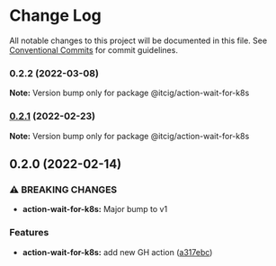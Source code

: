# Change Log

All notable changes to this project will be documented in this file.
See [Conventional Commits](https://conventionalcommits.org) for commit guidelines.

### 0.2.2 (2022-03-08)

**Note:** Version bump only for package @itcig/action-wait-for-k8s





### [0.2.1](https://github.com/itcig/itcig/compare/@itcig/action-wait-for-k8s@0.2.0...@itcig/action-wait-for-k8s@0.2.1) (2022-02-23)

**Note:** Version bump only for package @itcig/action-wait-for-k8s





## 0.2.0 (2022-02-14)


### ⚠ BREAKING CHANGES

* **action-wait-for-k8s:** Major bump to v1

### Features

* **action-wait-for-k8s:** add new GH action ([a317ebc](https://github.com/itcig/itcig/commit/a317ebcf033fe96e8367f4706db377bc3c6123c6))
